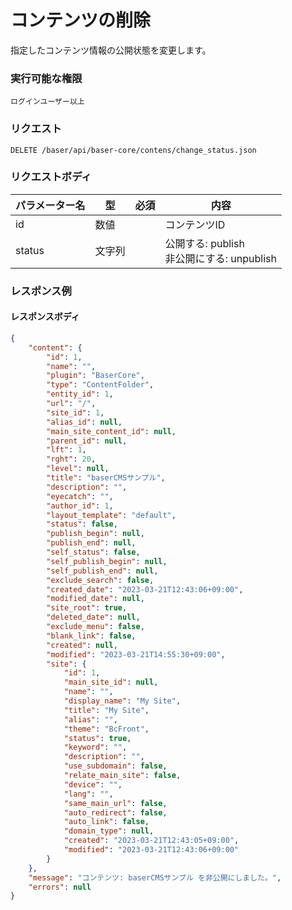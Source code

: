# コンテンツの削除

指定したコンテンツ情報の公開状態を変更します。

### 実行可能な権限
```
ログインユーザー以上
```
 
### リクエスト
```
DELETE /baser/api/baser-core/contens/change_status.json
``` 

### リクエストボディ

| パラメーター名 | 型   | 必須  | 内容                                 |
|---------|-----|-----|------------------------------------|
| id      | 数値  |    | コンテンツID                            |
| status  | 文字列 |    | 公開する: publish<br>非公開にする: unpublish |

### レスポンス例
#### レスポンスボディ
```json
{
    "content": {
        "id": 1,
        "name": "",
        "plugin": "BaserCore",
        "type": "ContentFolder",
        "entity_id": 1,
        "url": "/",
        "site_id": 1,
        "alias_id": null,
        "main_site_content_id": null,
        "parent_id": null,
        "lft": 1,
        "rght": 20,
        "level": null,
        "title": "baserCMSサンプル",
        "description": "",
        "eyecatch": "",
        "author_id": 1,
        "layout_template": "default",
        "status": false,
        "publish_begin": null,
        "publish_end": null,
        "self_status": false,
        "self_publish_begin": null,
        "self_publish_end": null,
        "exclude_search": false,
        "created_date": "2023-03-21T12:43:06+09:00",
        "modified_date": null,
        "site_root": true,
        "deleted_date": null,
        "exclude_menu": false,
        "blank_link": false,
        "created": null,
        "modified": "2023-03-21T14:55:30+09:00",
        "site": {
            "id": 1,
            "main_site_id": null,
            "name": "",
            "display_name": "My Site",
            "title": "My Site",
            "alias": "",
            "theme": "BcFront",
            "status": true,
            "keyword": "",
            "description": "",
            "use_subdomain": false,
            "relate_main_site": false,
            "device": "",
            "lang": "",
            "same_main_url": false,
            "auto_redirect": false,
            "auto_link": false,
            "domain_type": null,
            "created": "2023-03-21T12:43:05+09:00",
            "modified": "2023-03-21T12:43:06+09:00"
        }
    },
    "message": "コンテンツ: baserCMSサンプル を非公開にしました。",
    "errors": null
}
```

